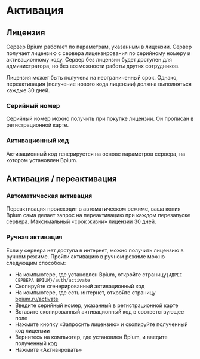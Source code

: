 # Активация

## **Лицензия**

Сервер Bpium работает по параметрам, указанным в лицензии. Сервер получает лицензию с сервера лицензирования по серийному номеру и активационному коду. Сервер без лицензии будет доступен для администратора, но без возможности работы других сотрудников.

Лицензия может быть получена на неограниченный срок. Однако, переактивация (получение нового кода лицензии) должна выполняться каждые 30 дней.

### Серийный номер

Серийный номер можно получить при покупке лицензии. Он прописан в регистрационной карте.

### **Активационный код**

Активационный код генерируется на основе параметров сервера, на котором установлен Bpium.

## Активация / п**ереактивация**

### **Автоматическая активация**

Переактивация происходит в автоматическом режиме, ваша копия Bpium сама делает запрос на переактивацию при каждом перезапуске сервера. Максимальный «срок жизни» лицензии 30 дней.

### **Ручная активация**

Если у сервера нет доступа в интернет, можно получить лицензию в ручном режиме. Пройти активацию в ручном режиме можно следующим способом:

* На компьютере, где установлен Bpium, откройте страницу`{АДРЕС СЕРВЕРА BPIUM}/auth/activate`
* Скопируйте сгенерированный активационный код
* На компьютере, где есть интернет, откройте страницу\
  [bpium.ru/activate](http://bpium.ru/activate)
* Введите серийный номер, указанный в регистрационной карте
* Вставите скопированный активационный код в соответствующее поле
* Нажмите кнопку «Запросить лицензию» и скопируйте полученный код лицензии
* Вернитесь на компьютер, где установлен Bpium, и введите полученный код
* Нажмите «Активировать»

